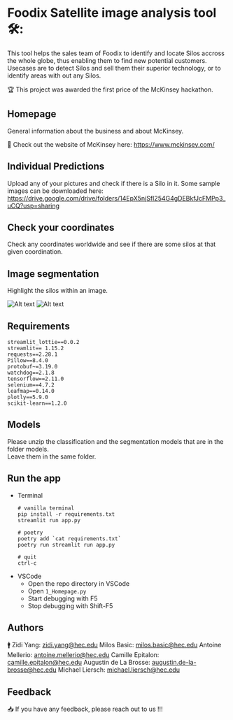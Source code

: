 # Foodix Satellite image analysis tool 🛠:

This tool helps the sales team of Foodix to identify and locate Silos accross the whole globe, thus enabling them to find new potential customers.  
Usecases are to detect Silos and sell them their superior technology, or to identify areas with out any Silos.  
  
🏆 This project was awarded the first price of the McKinsey hackathon.  

## Homepage
General information about the business and about McKinsey.  
  
📢 Check out the website of McKinsey here: https://www.mckinsey.com/  
  
## Individual Predictions
Upload any of your pictures and check if there is a Silo in it.
Some sample images can be downloaded here: https://drive.google.com/drive/folders/14EpX5njSfI254G4gDEBkfJcFMPp3_uCQ?usp=sharing

## Check your coordinates
Check any coordinates worldwide and see if there are some silos at that given coordination.

## Image segmentation
Highlight the silos within an image.  
  
![Alt text](images/silos_satelite.PNG?raw=true "Satellite image")
![Alt text](images/silos_segmentation.PNG?raw=true "Image segmentation")

## Requirements
```
streamlit_lottie==0.0.2
streamlit== 1.15.2
requests==2.28.1
Pillow==8.4.0
protobuf~=3.19.0
watchdog==2.1.8
tensorflow==2.11.0
selenium==4.7.2
leafmap==0.14.0
plotly==5.9.0
scikit-learn==1.2.0
```

## Models
Please unzip the classification and the segmentation models that are in the folder models.  
Leave them in the same folder.  
  
## Run the app
* Terminal
    ```
    # vanilla terminal
    pip install -r requirements.txt
    streamlit run app.py

    # poetry
    poetry add `cat requirements.txt`
    poetry run streamlit run app.py

    # quit
    ctrl-c
    ```
* VSCode
  * Open the repo directory in VSCode
  * Open `1_Homepage.py`
  * Start debugging with F5
  * Stop debugging with Shift-F5

## Authors
🚹
  Zidi Yang: zidi.yang@hec.edu 
  Milos Basic: milos.basic@hec.edu
  Antoine Mellerio: antoine.mellerio@hec.edu
  Camille Epitalon: camille.epitalon@hec.edu
  Augustin de La Brosse: augustin.de-la-brosse@hec.edu
  Michael Liersch: michael.liersch@hec.edu

## Feedback
📥 If you have any feedback, please reach out to us !!!
